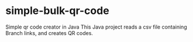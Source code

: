 # simple-bulk-qr-code
Simple qr code creator in Java
This Java project reads a csv file containing Branch links, and creates QR codes.
